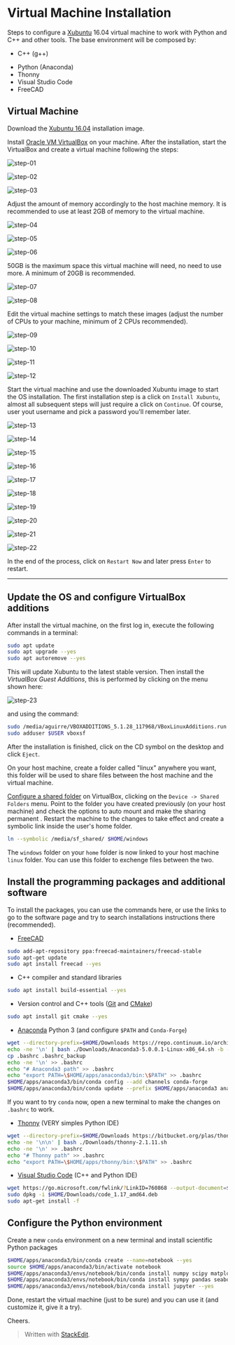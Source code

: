 ﻿
# Virtual Machine Installation

Steps to configure a [Xubuntu](https://xubuntu.org/) 16.04 virtual machine to work with Python and C++ and other tools. The base environment will be composed by:

- C++ (g++)
<!---- Cling --->
- Python (Anaconda)
- Thonny
- Visual Studio Code
- FreeCAD

## Virtual Machine

Download the [Xubuntu 16.04](http://mirror.us.leaseweb.net/ubuntu-cdimage/xubuntu/releases/16.04/release/xubuntu-16.04.2-desktop-amd64.iso) installation image.

Install [Oracle VM VirtualBox](https://www.virtualbox.org/) on your machine. After the installation, start the VirtualBox and create a virtual machine following the steps:

![step-01](./images/virtual-box-01.png)

![step-02](./images/virtual-box-02.png)

![step-03](./images/virtual-box-03.png)

Adjust the amount of memory accordingly to the host machine memory. It is recommended to use at least 2GB of memory to the virtual machine.

![step-04](./images/virtual-box-04.png)

![step-05](./images/virtual-box-05.png)

![step-06](./images/virtual-box-06.png)

50GB is the maximum space this virtual machine will need, no need to use more. A minimum of 20GB is recommended.

![step-07](./images/virtual-box-07.png)

![step-08](./images/virtual-box-08.png)

Edit the virtual machine settings to match these images (adjust the number of CPUs to your machine, minimum of 2 CPUs recommended).

![step-09](./images/virtual-box-09.png)

![step-10](./images/virtual-box-10.png)

![step-11](./images/virtual-box-11.png)

![step-12](./images/virtual-box-12.png)

Start the virtual machine and use the downloaded Xubuntu image to start the OS installation.
The first installation step is a click on `Install Xubuntu`, almost all subsequent steps will just require a click on `Continue`. Of course, user yout username and pick a password you'll remember later.

![step-13](./images/virtual-box-13.png)

![step-14](./images/virtual-box-14.png)

![step-15](./images/virtual-box-15.png)

![step-16](./images/virtual-box-16.png)

![step-17](./images/virtual-box-17.png)

![step-18](./images/virtual-box-18.png)

![step-19](./images/virtual-box-19.png)

![step-20](./images/virtual-box-20.png)

![step-21](./images/virtual-box-21.png)

![step-22](./images/virtual-box-22.png)

In the end of the process, click on `Restart Now` and later press `Enter` to restart.

----------

## Update the OS and configure VirtualBox additions

After install the virtual machine, on the first log in, execute the following commands in a terminal:
```sh
sudo apt update
sudo apt upgrade --yes
sudo apt autoremove --yes
```

This will update Xubuntu to the latest stable version. Then install the *VirtualBox Guest Additions*, this is performed by clicking on the menu shown here:

![step-23](./images/virtual-box-23.png)	

and using the command: 

```sh
sudo /media/aguirre/VBOXADDITIONS_5.1.28_117968/VBoxLinuxAdditions.run
sudo adduser $USER vboxsf
```

After the installation is finished, click on the CD symbol on the desktop and click `Eject`. 

On your host machine, create a folder called "linux" anywhere you want, this folder will be used to share files between the host machine and the virtual machine.

[Configure a shared folder](https://www.howtogeek.com/187703/how-to-access-folders-on-your-host-machine-from-an-ubuntu-virtual-machine-in-virtualbox/) on VirtualBox, clicking on the `Device -> Shared Folders` menu. Point to the folder you have created previously (on your host machine) and check the options to auto mount and make the sharing permanent . Restart the machine to the changes to take effect and create a symbolic link inside the user's home folder.

```sh
ln --symbolic /media/sf_shared/ $HOME/windows
```

The `windows` folder on your `home` folder is now linked to your host machine `linux` folder. You can use this folder to exchenge files between the two.

## Install the programming packages and additional software

To install the packages, you can use the commands here, or use the links to go to the software page and try to search installations instructions there (recommended). 

- [FreeCAD](https://www.freecadweb.org/)
```sh
sudo add-apt-repository ppa:freecad-maintainers/freecad-stable
sudo apt-get update
sudo apt install freecad --yes
```

- C++ compiler and standard libraries

```sh
sudo apt install build-essential --yes
```

- Version control and C++ tools ([Git](https://git-scm.com/) and [CMake](https://cmake.org/))

```sh
sudo apt install git cmake --yes
```

- [Anaconda](https://anaconda.org/) Python 3 (and configure `$PATH` and `Conda-Forge`)

```sh
wget --directory-prefix=$HOME/Downloads https://repo.continuum.io/archive/Anaconda3-5.0.0.1-Linux-x86_64.sh
echo -ne '\n' | bash ./Downloads/Anaconda3-5.0.0.1-Linux-x86_64.sh -b -p $HOME/apps/anaconda3
cp .bashrc .bashrc_backup
echo -ne '\n' >> .bashrc
echo "# Anaconda3 path" >> .bashrc
echo "export PATH=\$HOME/apps/anaconda3/bin:\$PATH" >> .bashrc
$HOME/apps/anaconda3/bin/conda config --add channels conda-forge
$HOME/apps/anaconda3/bin/conda update --prefix $HOME/apps/anaconda3 anaconda --yes
```

If you want to try `conda` now, open a new terminal to make the changes on `.bashrc` to work.

- [Thonny](http://thonny.org/) (VERY simples Python IDE)

```sh
wget --directory-prefix=$HOME/Downloads https://bitbucket.org/plas/thonny/downloads/thonny-2.1.11.sh
echo -ne '\n\n' | bash ./Downloads/thonny-2.1.11.sh
echo -ne '\n' >> .bashrc
echo "# Thonny path" >> .bashrc
echo "export PATH=\$HOME/apps/thonny/bin:\$PATH" >> .bashrc
```

- [Visual Studio Code](https://code.visualstudio.com/) (C++ and Python IDE)

```sh
wget https://go.microsoft.com/fwlink/?LinkID=760868 --output-document=$HOME/Downloads/code_1.17_amd64.deb
sudo dpkg -i $HOME/Downloads/code_1.17_amd64.deb
sudo apt-get install -f
```
<!---
- [Cling](https://root.cern.ch/cling) (C++ interpreter)

```sh
wget --directory-prefix=$HOME/Downloads https://root.cern.ch/download/cling/cling_2017-10-11_ubuntu16.tar.bz2
tar --extract --bzip2 --verbose --file=$HOME/Downloads/cling_2017-10-11_ubuntu16.tar.bz2 --directory=$HOME/apps
echo "# Cling path" >> .bashrc
echo "export PATH=\$HOME/apps/cling_2017-10-11_ubuntu16/bin:\$PATH" >> .bashrc
```
--->

## Configure the Python environment 

Create a new `conda` environment on a new terminal and install scientific Python packages

```sh
$HOME/apps/anaconda3/bin/conda create --name=notebook --yes
source $HOME/apps/anaconda3/bin/activate notebook
$HOME/apps/anaconda3/envs/notebook/bin/conda install numpy scipy matplotlib --yes
$HOME/apps/anaconda3/envs/notebook/bin/conda install sympy pandas seaborn --yes
$HOME/apps/anaconda3/envs/notebook/bin/conda install jupyter --yes
```
<!---
[Configure](https://github.com/root-project/cling/tree/master/tools/Jupyter) the `Cling` interpreter to integrate with `Jupyter notebook`
```sh
pip install -e $HOME/apps/cling_2017-10-11_ubuntu16/share/cling/Jupyter/kernel/
$HOME/apps/anaconda3/envs/notebook/bin/jupyter-kernelspec install --user $HOME/apps/cling_2017-10-11_ubuntu16/share/cling/Jupyter/kernel/cling-cpp11
$HOME/apps/anaconda3/envs/notebook/bin/jupyter-kernelspec install --user $HOME/apps/cling_2017-10-11_ubuntu16/share/cling/Jupyter/kernel/cling-cpp14
$HOME/apps/anaconda3/envs/notebook/bin/jupyter-kernelspec install --user $HOME/apps/cling_2017-10-11_ubuntu16/share/cling/Jupyter/kernel/cling-cpp17
source $HOME/apps/anaconda3/envs/notebook/bin/deactivate
```


- Remarkable
```sh
wget --directory-prefix=$HOME/Downloads https://remarkableapp.github.io/files/remarkable_1.87_all.deb
sudo dpkg -i $HOME/Downloads/remarkable_1.87_all.deb
sudo apt-get install -f
```
--->

Done, restart the virtual machine (just to be sure) and you can use it (and customize it, give it a try).

Cheers.
> Written with [StackEdit](https://stackedit.io/).